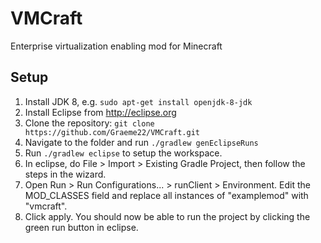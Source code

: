# VMCraft
Enterprise virtualization enabling mod for Minecraft

## Setup
1. Install JDK 8, e.g. `sudo apt-get install openjdk-8-jdk`
2. Install Eclipse from http://eclipse.org
3. Clone the repository: `git clone https://github.com/Graeme22/VMCraft.git`
4. Navigate to the folder and run `./gradlew genEclipseRuns`
5. Run `./gradlew eclipse` to setup the workspace.
6. In eclipse, do File > Import > Existing Gradle Project, then follow the steps in the wizard.
7. Open Run > Run Configurations... > runClient > Environment. Edit the MOD_CLASSES field and replace all instances of "examplemod" with "vmcraft".
8. Click apply. You should now be able to run the project by clicking the green run button in eclipse.
